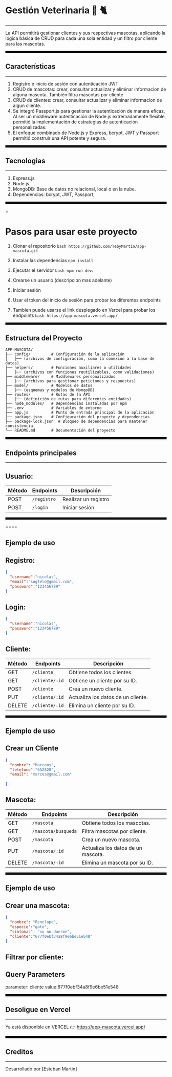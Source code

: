 # Gestión Veterinaria 🐶 🐈
---
La API permitirá gestionar clientes y sus respectivas mascotas, aplicando la lógica básica de CRUD para cada una sola entidad y un filtro por cliente para las mascotas.

<hr style="border: 3px solid #000;">

## Características
---
1. Registro e inicio de sesión con autenticación JWT
2. CRUD de mascotas: crear, consultar actualizar y eliminar informacion de alguna mascota. También filtra mascotas por cliente
3. CRUD de clientes: crear, consultar actualizar y eliminar informacion de algun cliente.
4. Se integró Passport.js  para gestionar la autenticación de manera eficaz, Al ser un middleware autenticación de Node.js extremadamente flexible,  permitió la implementación de estrategias de autenticación personalizadas.
5. El enfoque combinado de Node.js y Express, bcrypt, JWT y Passport permitió construir una API potente y segura.

<hr style="border: 3px solid #000;">

## Tecnologias 
---
1. Express.js
2. Node.js
3. MongoDB: Base de datos no relacional, local o en la nube.
4. Dependencias: bcrypt, JWT, Passport, 

<hr style="border: 3px solid #000;">=

# Pasos para usar este proyecto 

1. Clonar el repositorio ```bash https://github.com/TebyMartin/app-mascota.git ```

2. Instalar las dependencias ```npm install```
3. Ejecutar el servidor ```bash npm run dev```. 
4. Crearse un usuario (descripción mas adelante)
5. Iniciar sesión
6. Usar el token del inicio de sesión para probar los diferentes endpoints
7. Tambien puede usarse el link desplegado en Vercel para probar los endpoints ```bash https://app-mascota.vercel.app/```

<hr style="border: 3px solid #000;">

## Estructura del Proyecto

```plaintext
APP-MASCOTA/
├── config/         # Configuración de la aplicación
│   ├── (archivos de configuración, como la conexión a la base de datos)
├── helpers/        # Funciones auxiliares o utilidades
│   ├── (archivos con funciones reutilizables, como validaciones)
├── middleware/     # Middlewares personalizados
│   ├── (archivos para gestionar peticiones y respuestas)
├── model/          # Modelos de datos
│   ├── (esquemas y modelos de MongoDB)
├── routes/         # Rutas de la API
│   ├── (definición de rutas para diferentes entidades)
├── node_modules/   # Dependencias instaladas por npm
├── .env            # Variables de entorno
├── app.js          # Punto de entrada principal de la aplicación
├── package.json    # Configuración del proyecto y dependencias
├── package-lock.json  # Bloqueo de dependencias para mantener consistencia
└── README.md       # Documentación del proyecto 
```



<hr style="border: 3px solid #000;">


## Endpoints principales 
---
Usuario:
---

| Método   | Endpoints    | Descripción                         |
|----------|--------------|-------------------------------------|
| POST     | `/registro`  | Realizar un registro                |
| POST     | `/login`     | Iniciar sesión                      |

<hr style="border: 3px solid #000;">====

Ejemplo de uso 
---

Registro: 
---

```json
{
  "username":"nicolas",
  "email":"sogtelo@gmail.com",
  "password":"123456789"
}
```

Login:
---

```json
{
  "username":"nicolas",
  "password":"123456789"
}
```

Cliente:
---
| Método   | Endpoints    | Descripción                         |
|----------|--------------|-------------------------------------|
| GET      | `/cliente`   | Obtiene todos los clientes.         |
| GET      | `/cliente/:id`| Obtiene un cliente por su ID.       |
| POST     | `/cliente`    | Crea un nuevo cliente.              |
| PUT      | `/cliente/:id`| Actualiza los datos de un cliente.  |
| DELETE   | `/cliente/:id`| Elimina un cliente por su ID.       |

<hr style="border: 3px solid #000;">

Ejemplo de uso 
---

Crear un Cliente
---

```json
{
  "nombre": "Marcoos",
  "telefono":"652828",
  "email": "marcos@gmail.com"
  
}
```


Mascota:
---

| Método   | Endpoints      | Descripción                         |
|----------|----------------|-------------------------------------|
| GET      | `/mascota`     | Obtiene todos los mascotas.         |
| GET      | `/mascota/busqueda`| Filtra mascotas por cliente.          |
| POST     | `/mascota`     | Crea un nuevo mascota.              |
| PUT      | `/mascota/:id` | Actualiza los datos de un mascota.  |
| DELETE   | `/mascota/:id` | Elimina un mascota por su ID.       |

<hr style="border: 3px solid #000;">

Ejemplo de uso 
---

Crear una mascota: 
---

```json
{
  "nombre": "Penelope",
  "especie":"gato",
  "sintomas": "no no duerme",
  "cliente":"677f0ebf34a8f9e6be51e548"
}
```

Filtrar por cliente: 
---
Query Parameters 
---
parameter: cliente  value:677f0ebf34a8f9e6be51e548

<hr style="border: 3px solid #000;">
 
## Desoligue en Vercel 
---
Ya está disponible en VERCEL 👉 https://app-mascota.vercel.app/

<hr style="border: 3px solid #000;">

## Creditos
---

Desarrollado por [Esteban Martin]




